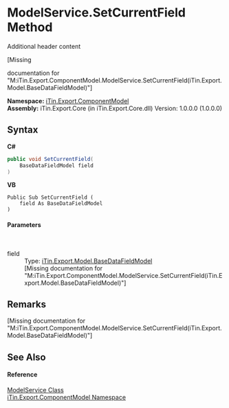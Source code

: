 # ModelService.SetCurrentField Method 
Additional header content 

\[Missing <summary> documentation for "M:iTin.Export.ComponentModel.ModelService.SetCurrentField(iTin.Export.Model.BaseDataFieldModel)"\]

**Namespace:**&nbsp;<a href="N_iTin_Export_ComponentModel">iTin.Export.ComponentModel</a><br />**Assembly:**&nbsp;iTin.Export.Core (in iTin.Export.Core.dll) Version: 1.0.0.0 (1.0.0.0)

## Syntax

**C#**<br />
``` C#
public void SetCurrentField(
	BaseDataFieldModel field
)
```

**VB**<br />
``` VB
Public Sub SetCurrentField ( 
	field As BaseDataFieldModel
)
```


#### Parameters
&nbsp;<dl><dt>field</dt><dd>Type: <a href="T_iTin_Export_Model_BaseDataFieldModel">iTin.Export.Model.BaseDataFieldModel</a><br />\[Missing <param name="field"/> documentation for "M:iTin.Export.ComponentModel.ModelService.SetCurrentField(iTin.Export.Model.BaseDataFieldModel)"\]</dd></dl>

## Remarks
\[Missing <remarks> documentation for "M:iTin.Export.ComponentModel.ModelService.SetCurrentField(iTin.Export.Model.BaseDataFieldModel)"\]

## See Also


#### Reference
<a href="T_iTin_Export_ComponentModel_ModelService">ModelService Class</a><br /><a href="N_iTin_Export_ComponentModel">iTin.Export.ComponentModel Namespace</a><br />